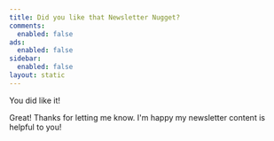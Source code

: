 ```yaml
---
title: Did you like that Newsletter Nugget?
comments: 
  enabled: false
ads: 
  enabled: false
sidebar:
  enabled: false
layout: static
---
```


You did like it! 

Great! Thanks for letting me know. I'm happy my newsletter content is helpful to you!